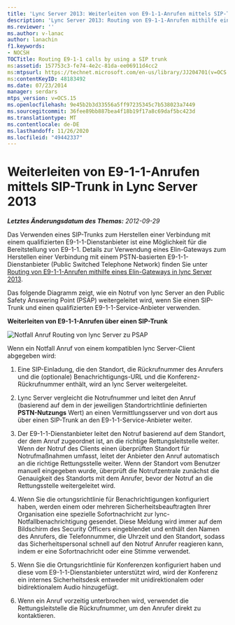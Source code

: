 ```yaml
---
title: 'Lync Server 2013: Weiterleiten von E9-1-1-Anrufen mittels SIP-Trunk'
description: 'Lync Server 2013: Routing von E9-1-1-Anrufen mithilfe eines SIP-Trunks.'
ms.reviewer: ''
ms.author: v-lanac
author: lanachin
f1.keywords:
- NOCSH
TOCTitle: Routing E9-1-1 calls by using a SIP trunk
ms:assetid: 157753c3-fe74-4e2c-81da-ee06911d4cc2
ms:mtpsurl: https://technet.microsoft.com/en-us/library/JJ204701(v=OCS.15)
ms:contentKeyID: 48183492
ms.date: 07/23/2014
manager: serdars
mtps_version: v=OCS.15
ms.openlocfilehash: 9e45b2b3d33556a5ff97235345c7b538023a7449
ms.sourcegitcommit: 36fee89bb887bea4f18b19f17a8c69daf5bc423d
ms.translationtype: MT
ms.contentlocale: de-DE
ms.lasthandoff: 11/26/2020
ms.locfileid: "49442337"
---
```

# <a name="routing-e9-1-1-calls-by-using-a-sip-trunk-in-lync-server-2013"></a>Weiterleiten von E9-1-1-Anrufen mittels SIP-Trunk in Lync Server 2013

<div data-xmlns="http://www.w3.org/1999/xhtml">

<div class="topic" data-xmlns="http://www.w3.org/1999/xhtml" data-msxsl="urn:schemas-microsoft-com:xslt" data-cs="https://msdn.microsoft.com/">

<div data-asp="https://msdn2.microsoft.com/asp">



</div>

<div id="mainSection">

<div id="mainBody">

<span> </span>

_**Letztes Änderungsdatum des Themas:** 2012-09-29_

Das Verwenden eines SIP-Trunks zum Herstellen einer Verbindung mit einem qualifizierten E9-1-1-Dienstanbieter ist eine Möglichkeit für die Bereitstellung von E9-1-1. Details zur Verwendung eines Elin-Gateways zum Herstellen einer Verbindung mit einem PSTN-basierten E9-1-1-Dienstanbieter (Public Switched Telephone Network) finden Sie unter [Routing von E9-1-1-Anrufen mithilfe eines Elin-Gateways in lync Server 2013](lync-server-2013-routing-e9-1-1-calls-by-using-an-elin-gateway.md).

Das folgende Diagramm zeigt, wie ein Notruf von lync Server an den Public Safety Answering Point (PSAP) weitergeleitet wird, wenn Sie einen SIP-Trunk und einen qualifizierten E9-1-1-Service-Anbieter verwenden.

**Weiterleiten von E9-1-1-Anrufen über einen SIP-Trunk**

![Notfall Anruf Routing von lync Server zu PSAP](images/JJ204701.0637a9d4-2ca7-438a-8ed0-19090a4b992d(OCS.15).jpg "Notfall Anruf Routing von lync Server zu PSAP")

Wenn ein Notfall Anruf von einem kompatiblen lync Server-Client abgegeben wird:

1.  Eine SIP-Einladung, die den Standort, die Rückrufnummer des Anrufers und die (optionale) Benachrichtigungs-URL und die Konferenz-Rückrufnummer enthält, wird an lync Server weitergeleitet.

2.  Lync Server vergleicht die Notrufnummer und leitet den Anruf (basierend auf dem in der jeweiligen Standortrichtlinie definierten **PSTN-Nutzungs** Wert) an einen Vermittlungsserver und von dort aus über einen SIP-Trunk an den E9-1-1-Service-Anbieter weiter.

3.  Der E9-1-1-Dienstanbieter leitet den Notruf basierend auf dem Standort, der dem Anruf zugeordnet ist, an die richtige Rettungsleitstelle weiter. Wenn der Notruf des Clients einen überprüften Standort für Notrufmaßnahmen umfasst, leitet der Anbieter den Anruf automatisch an die richtige Rettungsstelle weiter. Wenn der Standort vom Benutzer manuell eingegeben wurde, überprüft die Notrufzentrale zunächst die Genauigkeit des Standorts mit dem Anrufer, bevor der Notruf an die Rettungsstelle weitergeleitet wird.

4.  Wenn Sie die ortungsrichtlinie für Benachrichtigungen konfiguriert haben, werden einem oder mehreren Sicherheitsbeauftragten Ihrer Organisation eine spezielle Sofortnachricht zur lync-Notfallbenachrichtigung gesendet. Diese Meldung wird immer auf dem Bildschirm des Security Officers eingeblendet und enthält den Namen des Anrufers, die Telefonnummer, die Uhrzeit und den Standort, sodass das Sicherheitspersonal schnell auf den Notruf Anrufer reagieren kann, indem er eine Sofortnachricht oder eine Stimme verwendet.

5.  Wenn Sie die Ortungsrichtlinie für Konferenzen konfiguriert haben und diese vom E9-1-1-Dienstanbieter unterstützt wird, wird der Konferenz ein internes Sicherheitsdesk entweder mit unidirektionalem oder bidirektionalem Audio hinzugefügt.

6.  Wenn ein Anruf vorzeitig unterbrochen wird, verwendet die Rettungsleitstelle die Rückrufnummer, um den Anrufer direkt zu kontaktieren.

</div>

<span> </span>

</div>

</div>

</div>

